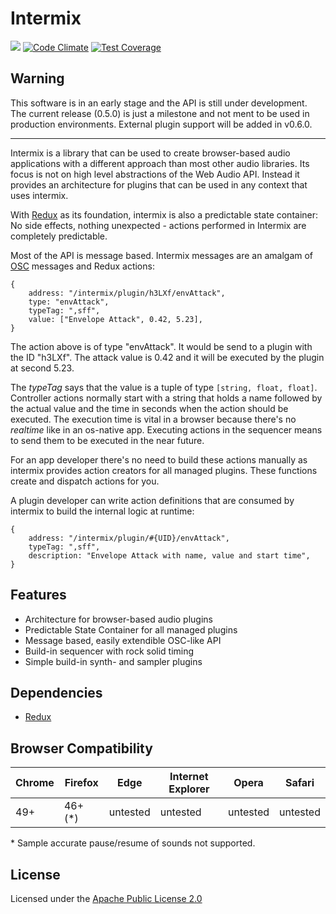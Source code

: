 # Intermix

![](https://github.com/RolandJansen/intermix.js/workflows/build\/test/badge.svg)
[![Code Climate](https://codeclimate.com/github/RolandJansen/intermix.js/badges/gpa.svg)](https://codeclimate.com/github/RolandJansen/intermix.js)
[![Test Coverage](https://codeclimate.com/github/RolandJansen/intermix.js/badges/coverage.svg)](https://codeclimate.com/github/RolandJansen/intermix.js/coverage)

## Warning

This software is in an early stage and the API is still under development. The current release (0.5.0) is just a milestone and not ment to be used in production environments. External plugin support will be added in v0.6.0.

---

Intermix is a library that can be used to create browser-based audio applications with a different approach than most other audio libraries. Its focus is not on high level abstractions of the Web Audio API. Instead it provides an architecture for plugins that can be used in any context that uses intermix.

With [Redux](https://redux.js.org/) as its foundation, intermix is also a predictable state container: No side effects, nothing unexpected - actions performed in Intermix are completely predictable.

Most of the API is message based. Intermix messages are an amalgam of [OSC](https://en.wikipedia.org/wiki/Open_Sound_Control) messages and Redux actions:

```
{
    address: "/intermix/plugin/h3LXf/envAttack",
    type: "envAttack",
    typeTag: ",sff",
    value: ["Envelope Attack", 0.42, 5.23],
}
```

The action above is of type "envAttack". It would be send to a plugin with the ID "h3LXf". The attack value is 0.42 and it will be executed by the plugin at second 5.23.

The _typeTag_ says that the value is a tuple of type `[string, float, float]`. Controller actions normally start with a string that holds a name followed by the actual value and the time in seconds when the action should be executed. The execution time is vital in a browser because there's no _realtime_ like in an os-native app. Executing actions in the sequencer means to send them to be executed in the near future.

For an app developer there's no need to build these actions manually as intermix provides action creators for all managed plugins. These functions create and dispatch actions for you.

A plugin developer can write action definitions that are consumed by intermix to build the internal logic at runtime:

```
{
    address: "/intermix/plugin/#{UID}/envAttack",
    typeTag: ",sff",
    description: "Envelope Attack with name, value and start time",
}
```


## Features

* Architecture for browser-based audio plugins
* Predictable State Container for all managed plugins
* Message based, easily extendible OSC-like API
* Build-in sequencer with rock solid timing
* Simple build-in synth- and sampler plugins


## Dependencies

* [Redux](https://redux.js.org/)

## Browser Compatibility
| Chrome | Firefox | Edge     | Internet Explorer | Opera    | Safari   |
|--------|---------|----------|-------------------|----------|----------|
| 49+    | 46+ (*) | untested | untested          | untested | untested |

\* Sample accurate pause/resume of sounds not supported.

## License
Licensed under the [Apache Public License 2.0](http://www.apache.org/licenses/LICENSE-2.0)
